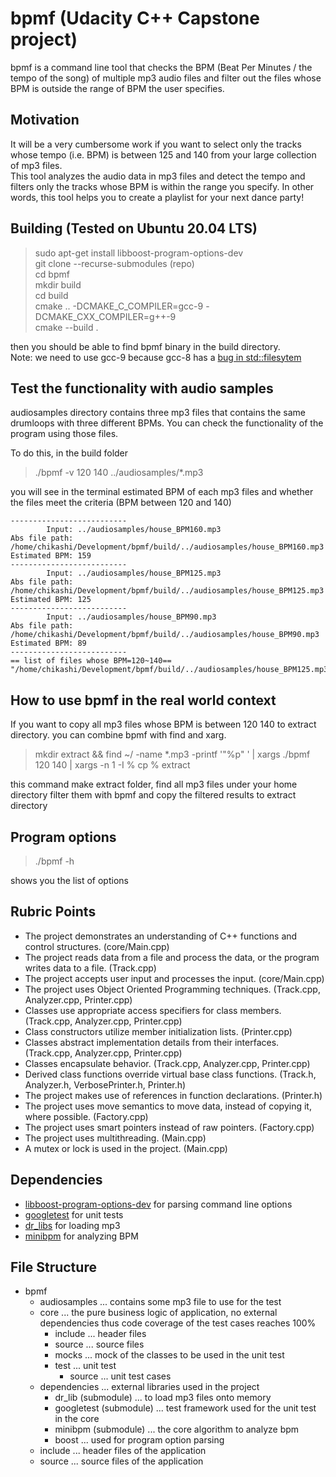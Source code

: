 # bpmf (Udacity C++ Capstone project)
bpmf is a command line tool that checks the BPM (Beat Per Minutes / the tempo of the song) of multiple mp3 audio files and filter out the files whose BPM is outside the range of BPM the user specifies.

## Motivation
It will be a very cumbersome work if you want to select only the tracks whose tempo (i.e. BPM) is between 125 and 140 from your large collection of mp3 files.  
This tool analyzes the audio data in mp3 files and detect the tempo and filters only the tracks whose BPM is within the range you specify. In other words, this tool helps you to create a playlist for your next dance party!

## Building (Tested on Ubuntu 20.04 LTS)

> sudo apt-get install libboost-program-options-dev  
> git clone --recurse-submodules (repo)  
> cd bpmf  
> mkdir build  
> cd build   
> cmake .. -DCMAKE_C_COMPILER=gcc-9 -DCMAKE_CXX_COMPILER=g++-9   
> cmake --build .  

then you should be able to find bpmf binary in the build directory.  
Note: we need to use gcc-9 because gcc-8 has a  [bug in std::filesytem](https://gcc.gnu.org/bugzilla/show_bug.cgi?id=90050) 

## Test the functionality with audio samples
audiosamples directory contains three mp3 files that contains the same drumloops with three different BPMs.
You can check the functionality of the program using those files.

To do this, in the build folder

> ./bpmf -v 120 140 ../audiosamples/*.mp3

you will see in the terminal estimated BPM of each mp3 files and whether the files meet the criteria (BPM between 120 and 140)

    --------------------------
            Input: ../audiosamples/house_BPM160.mp3
    Abs file path: /home/chikashi/Development/bpmf/build/../audiosamples/house_BPM160.mp3
    Estimated BPM: 159
    --------------------------
            Input: ../audiosamples/house_BPM125.mp3
    Abs file path: /home/chikashi/Development/bpmf/build/../audiosamples/house_BPM125.mp3
    Estimated BPM: 125
    --------------------------
            Input: ../audiosamples/house_BPM90.mp3
    Abs file path: /home/chikashi/Development/bpmf/build/../audiosamples/house_BPM90.mp3
    Estimated BPM: 89
    --------------------------
    == list of files whose BPM=120~140==
    "/home/chikashi/Development/bpmf/build/../audiosamples/house_BPM125.mp3"


## How to use bpmf in the real world context

If you want to copy all mp3 files whose BPM is between 120 140 to extract directory.
you can combine bpmf with find and xarg.

> mkdir extract && find ~/ -name *.mp3  -printf '"%p" ' | xargs ./bpmf 120 140 | xargs -n 1 -I % cp % extract

this command make extract folder, find all mp3 files under your home directory filter them with bpmf and copy the filtered results to extract directory

## Program options

> ./bpmf -h

shows you the list of options

## Rubric Points

- The project demonstrates an understanding of C++ functions and control structures. (core/Main.cpp)
- The project reads data from a file and process the data, or the program writes data to a file. (Track.cpp)
- The project accepts user input and processes the input. (core/Main.cpp)
- The project uses Object Oriented Programming techniques. (Track.cpp, Analyzer.cpp, Printer.cpp)
- Classes use appropriate access specifiers for class members. (Track.cpp, Analyzer.cpp, Printer.cpp)
- Class constructors utilize member initialization lists. (Printer.cpp)
- Classes abstract implementation details from their interfaces. (Track.cpp, Analyzer.cpp, Printer.cpp)
- Classes encapsulate behavior. (Track.cpp, Analyzer.cpp, Printer.cpp)
- Derived class functions override virtual base class functions. (Track.h, Analyzer.h, VerbosePrinter.h, Printer.h)
- The project makes use of references in function declarations. (Printer.h)
- The project uses move semantics to move data, instead of copying it, where possible. (Factory.cpp)
- The project uses smart pointers instead of raw pointers. (Factory.cpp)
- The project uses multithreading. (Main.cpp)
- A mutex or lock is used in the project. (Main.cpp)

## Dependencies

- [libboost-program-options-dev](https://www.boost.org/doc/libs/1_58_0/doc/html/program_options.html) for parsing command line options
- [googletest](https://github.com/google/googletest) for unit tests
- [dr_libs](https://github.com/mackron/dr_libs) for loading mp3
- [minibpm](https://github.com/breakfastquay/minibpm) for analyzing BPM

## File Structure

- bpmf
  - audiosamples ... contains some mp3 file to use for the test
  - core ... the pure business logic of application, no external dependencies thus code coverage of the test cases reaches 100%
    - include ... header files
    - source ... source files
    - mocks ... mock of the classes to be used in the unit test
    - test ... unit test
      - source ... unit test cases
  - dependencies ... external libraries used in the project 
    - dr_lib (submodule) ... to load mp3 files onto memory
    - googletest (submodule) ... test framework used for the unit test in the core
    - minibpm (submodule) ... the core algorithm to analyze bpm 
    - boost ... used for program option parsing 
  - include ... header files of the application
  - source ... source files of the application

